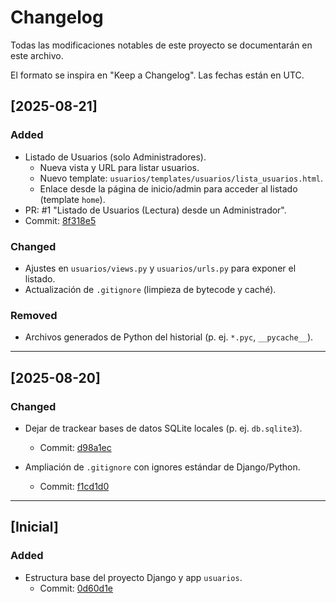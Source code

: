# Changelog
Todas las modificaciones notables de este proyecto se documentarán en este archivo.

El formato se inspira en "Keep a Changelog". Las fechas están en UTC.

## [2025-08-21]
### Added
- Listado de Usuarios (solo Administradores).
  - Nueva vista y URL para listar usuarios.
  - Nuevo template: `usuarios/templates/usuarios/lista_usuarios.html`.
  - Enlace desde la página de inicio/admin para acceder al listado (template `home`).
- PR: #1 "Listado de Usuarios (Lectura) desde un Administrador".
- Commit: [8f318e5](https://github.com/RguerreroHKA/Modulo_User/commit/8f318e515e6789542ee698809bae1de83c13e53a)

### Changed
- Ajustes en `usuarios/views.py` y `usuarios/urls.py` para exponer el listado.
- Actualización de `.gitignore` (limpieza de bytecode y caché).

### Removed
- Archivos generados de Python del historial (p. ej. `*.pyc`, `__pycache__`).

---

## [2025-08-20]
### Changed
- Dejar de trackear bases de datos SQLite locales (p. ej. `db.sqlite3`).
  - Commit: [d98a1ec](https://github.com/RguerreroHKA/Modulo_User/commit/d98a1ec6fd997ea28c3869127c258911c8ca4f31)

- Ampliación de `.gitignore` con ignores estándar de Django/Python.
  - Commit: [f1cd1d0](https://github.com/RguerreroHKA/Modulo_User/commit/f1cd1d0dec924626e09675db6afd93aeae545c8f)

---

## [Inicial]
### Added
- Estructura base del proyecto Django y app `usuarios`.
  - Commit: [0d60d1e](https://github.com/RguerreroHKA/Modulo_User/commit/0d60d1ee5f62cc1ce99f37468b30d50fb2cc9c8b)
